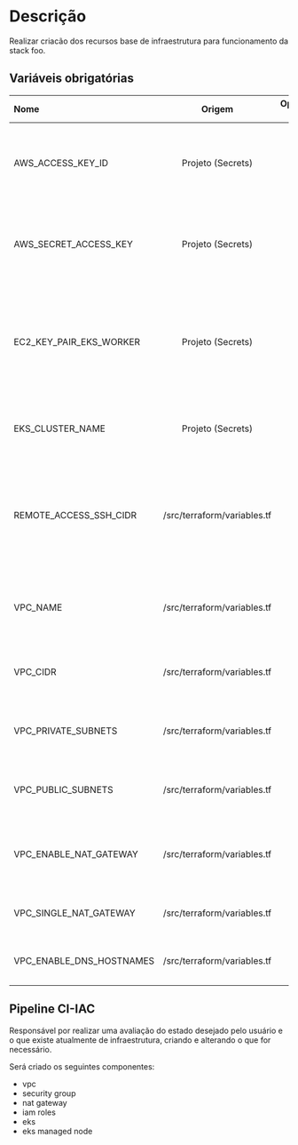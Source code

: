 # Descrição

Realizar criacão dos recursos base de infraestrutura para funcionamento da stack foo.

## Variáveis obrigatórias

| Nome                    |  Origem  | Opcional ? | Descrição                                                                                                  |
| :-------------------    | :----------: | :--------: | ---------------------------------------------------------------------------------------------              |
| AWS_ACCESS_KEY_ID       |  Projeto (Secrets)   |    NÃO     | ID da chave de acesso para realizar acões na AWS                                              |
| AWS_SECRET_ACCESS_KEY   |  Projeto (Secrets)   |    NÃO     | Segredo da chave de acesso para realizar acões na AWS                                         |
| EC2_KEY_PAIR_EKS_WORKER |  Projeto (Secrets)   |    NÃO     | Nome da key pair a ser utilizada para acesso remoto aos workers do eks                        |
| EKS_CLUSTER_NAME        |  Projeto (Secrets)   |    NÃO     | Nome do cluster AWS EKS a ser criado                                                          |
| REMOTE_ACCESS_SSH_CIDR  |  /src/terraform/variables.tf   |    SIM     | Lista de endereços permitido para acesso remoto via ssh aos workers do cluster eks  |
| VPC_NAME                |  /src/terraform/variables.tf   |    SIM     | Nome da VPC a ser utilizada pelo cluster EKS  |
| VPC_CIDR                |  /src/terraform/variables.tf   |    SIM     | Address space a ser utilizado na VPC  |
| VPC_PRIVATE_SUBNETS                |  /src/terraform/variables.tf   |    SIM     | Definição das subnetes privadas para VPC  |
| VPC_PUBLIC_SUBNETS                |  /src/terraform/variables.tf   |    SIM     | Definição das subnetes publicas para VPC  |
| VPC_ENABLE_NAT_GATEWAY                |  /src/terraform/variables.tf   |    SIM     | Habilitar criação de um nat gateway para a VPC  |
| VPC_SINGLE_NAT_GATEWAY                |  /src/terraform/variables.tf   |    SIM     | Utilizar único nat gateway para VPC  |
| VPC_ENABLE_DNS_HOSTNAMES                |  /src/terraform/variables.tf   |    SIM     | Utilizar único nat gateway para VPC  |

## Pipeline CI-IAC

Responsável por realizar uma avaliação do estado desejado pelo usuário e o que existe atualmente de infraestrutura, criando e alterando o que for necessário.

Será criado os seguintes componentes:

-   vpc
-   security group
-   nat gateway
-   iam roles
-   eks
-   eks managed node
